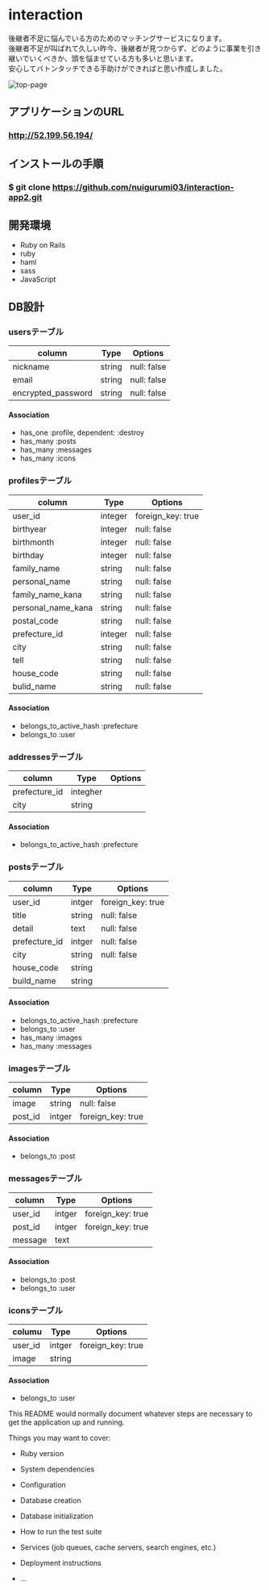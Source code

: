 # interaction
<dl>
  <dt>後継者不足に悩んでいる方のためのマッチングサービスになります。</dt>
  <dt>後継者不足が叫ばれて久しい昨今、後継者が見つからず、どのように事業を引き継いでいくべきか、頭を悩ませている方も多いと思います。</dt>
  <dt>安心してバトンタッチできる手助けができればと思い作成しました。</dt>
</dl>

![top-page](https://user-images.githubusercontent.com/57888994/74078424-73a05700-4a6d-11ea-835d-0106515fbb47.png)

## アプリケーションのURL
### http://52.199.56.194/

## インストールの手順
### $ git clone https://github.com/nuigurumi03/interaction-app2.git

## 開発環境
- Ruby on Rails
- ruby
- haml
- sass
- JavaScript

## DB設計
### usersテーブル
| column              | Type   | Options     |
| ------------------ | ------ | ----------- |
| nickname           | string | null: false |
| email              | string | null: false |
| encrypted_password | string | null: false |

#### Association
- has_one :profile, dependent: :destroy
- has_many :posts
- has_many :messages
- has_many :icons

### profilesテーブル
| column             | Type    | Options           |
| ------------------ | ------- | ----------------- |
| user_id            | integer | foreign_key: true |
| birthyear          | integer | null: false       |
| birthmonth         | integer | null: false       |
| birthday           | integer | null: false       |
| family_name        | string  | null: false       |
| personal_name      | string  | null: false       |
| family_name_kana   | string  | null: false       |
| personal_name_kana | string  | null: false       |
| postal_code        | string  | null: false       |
| prefecture_id      | integer | null: false       |
| city               | string  | null: false       |
| tell               | string  | null: false       |
| house_code         | string  | null: false       |
| bulid_name         | string  | null: false       |

#### Association
- belongs_to_active_hash :prefecture
- belongs_to :user

### addressesテーブル
| column        | Type     | Options |
| ------------- | -------- | ------- |
| prefecture_id | integher |         |
| city          | string   |         |

#### Association
- belongs_to_active_hash :prefecture

### postsテーブル
| column        | Type   | Options           |
| ------------- | ------ | ----------------- |
| user_id       | intger | foreign_key: true |
| title         | string | null: false       |
| detail        | text   | null: false       |
| prefecture_id | intger | null: false       |
| city          | string | null: false       |
| house_code    | string |                   |
| build_name    | string |                   |

#### Association
- belongs_to_active_hash :prefecture
- belongs_to :user
- has_many :images
- has_many :messages

### imagesテーブル
| column  | Type   | Options           |
| ------- | ------ | ----------------- |
| image   | string | null: false       |
| post_id | intger | foreign_key: true |


#### Association
- belongs_to :post

### messagesテーブル
| column  | Type   | Options           |
| ------- | ------ | ----------------- |
| user_id | intger | foreign_key: true |
| post_id | intger | foreign_key: true |
| message | text   |                   |

#### Association
- belongs_to :post
- belongs_to :user

### iconsテーブル
| columu  | Type   | Options           |
| ------- | ------ | ----------------- |
| user_id | intger | foreign_key: true |
| image   | string |                   |

#### Association
- belongs_to :user

This README would normally document whatever steps are necessary to get the
application up and running.

Things you may want to cover:

* Ruby version

* System dependencies

* Configuration

* Database creation

* Database initialization

* How to run the test suite

* Services (job queues, cache servers, search engines, etc.)

* Deployment instructions

* ...
